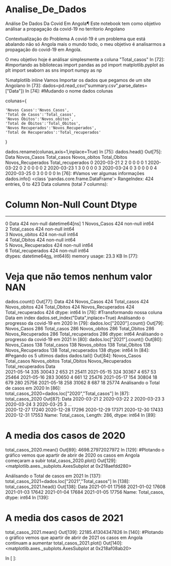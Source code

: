 # Analise_De_Dados

Análise De Dados Da Covid Em Angola¶
Este notebook tem como objetivo análisar a propagação da covid-19 no territorio Angolano

Contextualização do Problema
A covid-19 é um problema que está abalando não só Angola mais o mundo todo, o meu objetivo é analisarmos a propagação do covid-19 em Angola.

O meu objetivo hoje é análisar simplesmente a coluna "Total_casos"
In [72]:
#importando as bibliotecas
import pandas as pd
import matplotlib.pyplot as plt
import seaborn as sns
import numpy as np

%matplotlib inline
Vamos Importar os dados que pegamos de um site Angolano
In [73]:
dados=pd.read_csv("summary.csv",parse_dates=["Data"])
In [74]:
#Mudando o nome dados colunas



colunas={
    
    'Novos Casos':'Novos_Casos', 
    'Total de Casos':'Total_casos', 
    'Novos Óbitos':'Novos_obitos', 
    'Total de Óbitos':'Total_Obitos',
    'Novos Recuperados':'Novos_Recuperados', 
    'Total de Recuperados':'Total_recuperados'
    
    
}

dados.rename(colunas,axis=1,inplace=True)
In [75]:
dados.head()
Out[75]:
Data	Novos_Casos	Total_casos	Novos_obitos	Total_Obitos	Novos_Recuperados	Total_recuperados
0	2020-03-21	2	2	0	0	0	0
1	2020-03-22	0	2	0	0	0	0
2	2020-03-23	1	3	0	0	0	0
3	2020-03-24	0	3	0	0	0	0
4	2020-03-25	0	3	0	0	0	0
In [76]:
#Vamos ver algumas informações
dados.info()
<class 'pandas.core.frame.DataFrame'>
RangeIndex: 424 entries, 0 to 423
Data columns (total 7 columns):
 #   Column             Non-Null Count  Dtype         
---  ------             --------------  -----         
 0   Data               424 non-null    datetime64[ns]
 1   Novos_Casos        424 non-null    int64         
 2   Total_casos        424 non-null    int64         
 3   Novos_obitos       424 non-null    int64         
 4   Total_Obitos       424 non-null    int64         
 5   Novos_Recuperados  424 non-null    int64         
 6   Total_recuperados  424 non-null    int64         
dtypes: datetime64[ns](1), int64(6)
memory usage: 23.3 KB
In [77]:
# Veja que não temos nenhum valor NAN

dados.count()
Out[77]:
Data                 424
Novos_Casos          424
Total_casos          424
Novos_obitos         424
Total_Obitos         424
Novos_Recuperados    424
Total_recuperados    424
dtype: int64
In [78]:
#Transformando nossa coluna Data em index
dados.set_index("Data",inplace=True)
Análisando o progresso da covid-19 em 2020
In [79]:
dados.loc["2020"].count()
Out[79]:
Novos_Casos          286
Total_casos          286
Novos_obitos         286
Total_Obitos         286
Novos_Recuperados    286
Total_recuperados    286
dtype: int64
Análisando o progresso da covid-19 em 2021
In [80]:
dados.loc["2021"].count()
Out[80]:
Novos_Casos          138
Total_casos          138
Novos_obitos         138
Total_Obitos         138
Novos_Recuperados    138
Total_recuperados    138
dtype: int64
In [84]:
#Pegando os 5 ultimos dados
dados.tail()
Out[84]:
Novos_Casos	Total_casos	Novos_obitos	Total_Obitos	Novos_Recuperados	Total_recuperados
Data						
2021-05-14	335	30043	2	653	21	25411
2021-05-15	324	30367	4	657	53	25464
2021-05-16	283	30650	4	661	12	25476
2021-05-17	154	30804	18	679	280	25756
2021-05-18	258	31062	8	687	18	25774
Análisando o Total de casos em 2020
In [86]:
total_casos_2020=dados.loc["2020","Total_casos"]
In [87]:
total_casos_2020
Out[87]:
Data
2020-03-21        2
2020-03-22        2
2020-03-23        3
2020-03-24        3
2020-03-25        3
              ...  
2020-12-27    17240
2020-12-28    17296
2020-12-29    17371
2020-12-30    17433
2020-12-31    17553
Name: Total_casos, Length: 286, dtype: int64
In [89]:
# A media dos casos de 2020
total_casos_2020.mean()
Out[89]:
4698.27972027972
In [129]:
#Plotando o gráfico vemos que apartir de abrir de 2020 os casos em Angola começaram a subir
total_casos_2020.plot()
Out[129]:
<matplotlib.axes._subplots.AxesSubplot at 0x218aefdd280>

Análisando o Total de casos em 2021
In [137]:
total_casos_2021=dados.loc["2021","Total_casos"]
In [138]:
total_casos_2021.head()
Out[138]:
Data
2021-01-01    17568
2021-01-02    17608
2021-01-03    17642
2021-01-04    17684
2021-01-05    17756
Name: Total_casos, dtype: int64
In [139]:
# A media dos casos de 2021
total_casos_2021.mean()
Out[139]:
22185.41304347826
In [140]:
#Plotando o gráfico vemos que apartir de abrir de 2021 os casos em Angola continuam  a aumentar
total_casos_2021.plot()
Out[140]:
<matplotlib.axes._subplots.AxesSubplot at 0x218af08ab20>

In [ ]:
